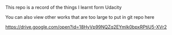 This repo is a record of the things I learnt form Udacity


You can also view other works that are too large to put in git repo here

https://drive.google.com/open?id=18HyVp99NQZq2EYmlk0bpxRPtiU5-XVr2

